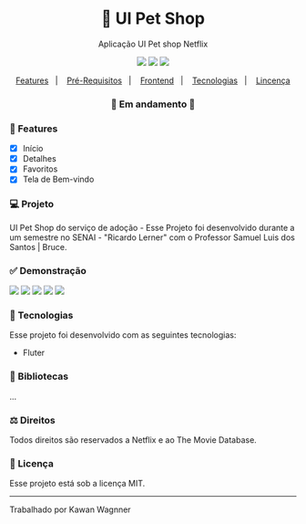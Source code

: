<h1 align="center">
    🚀 UI Pet Shop
</h1>

<p align="center">Aplicação UI Pet shop Netflix</p>

<p align="center">
  <img src="https://img.shields.io/badge/flutter%20version-lastest-informational"/>
  <img src="https://img.shields.io/badge/last%20commit-october-blue" />
  <img src="https://img.shields.io/badge/license-MIT-success"/>
</p>

<p align="center">
  <a href="#-features">Features</a>&nbsp;&nbsp;&nbsp;|&nbsp;&nbsp;&nbsp;
  <a href="#-pré-requisitos">Pré-Requisitos</a>&nbsp;&nbsp;&nbsp;|&nbsp;&nbsp;&nbsp;
  <a href="#-rodando-a-aplicação-web">Frontend</a>&nbsp;&nbsp;&nbsp;|&nbsp;&nbsp;&nbsp;
  <a href="#-tecnologias">Tecnologias</a>&nbsp;&nbsp;&nbsp;|&nbsp;&nbsp;&nbsp;
  <a href="#-licença">Lincença</a>
</p>

<h3 align="center"> 
🚧  Em andamento  🚧
</h3>

### 📎 Features

- [x] Início
- [x] Detalhes
- [x] Favoritos
- [x] Tela de Bem-vindo

### 💻 Projeto

UI Pet Shop do serviço de adoção - Esse Projeto foi desenvolvido durante a um semestre no SENAI - "Ricardo Lerner" com o Professor Samuel Luis dos Santos | Bruce.

### ✅ Demonstração

<img src="assets\img\mostruario-petadopt\tela1-welcome.png" />
<img src="assets\img\mostruario-petadopt\tela2-home.png" />
<img src="assets\img\mostruario-petadopt\tela3-details.png" />
<img src="assets\img\mostruario-petadopt\tela4-description.png" />
<img src="assets\img\mostruario-petadopt\tela5-favs.png" />

### 🚀 Tecnologias

Esse projeto foi desenvolvido com as seguintes tecnologias:

- Fluter

### 📕 Bibliotecas

...

### ⚖ Direitos

Todos direitos são reservados a Netflix e ao The Movie Database.

### 📝 Licença

Esse projeto está sob a licença MIT.

<hr/>

Trabalhado por Kawan Wagnner

